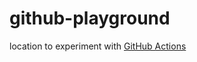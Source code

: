 # github-playground

location to experiment with [GitHub Actions](https://docs.github.com/en/free-pro-team@latest/actions)

